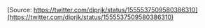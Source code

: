 [Source: https://twitter.com/diprjk/status/1555537509580386310](https://twitter.com/diprjk/status/1555537509580386310)